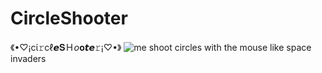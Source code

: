 # CircleShooter
《•♡¡cί𝚛cℓ𝙚𝐒Ｈ𝘰𝐨𝙩𝙚𝚛¡♡•》
![me](https://raw.githubusercontent.com/Amran-progression/CircleShooter/main/GIF%20Recording%202024-02-18%20at%206.51.24%20PM.gif)
shoot circles with the mouse like space invaders
